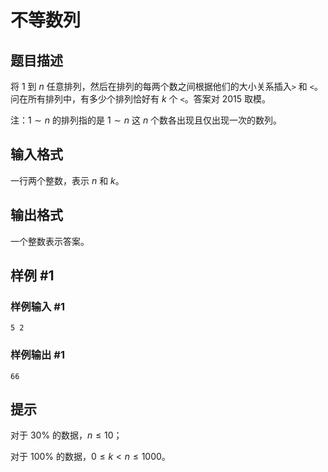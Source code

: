 # 不等数列

## 题目描述

将 $1$ 到 $n$ 任意排列，然后在排列的每两个数之间根据他们的大小关系插入`>` 和 `<`。问在所有排列中，有多少个排列恰好有 $k$ 个 `<`。答案对 $2015$ 取模。

注：$1 \sim n$ 的排列指的是 $1 \sim n$ 这 $n$ 个数各出现且仅出现一次的数列。

## 输入格式

一行两个整数，表示 $n$ 和 $k$。

## 输出格式

一个整数表示答案。


## 样例 #1

### 样例输入 #1
```
5 2
```

### 样例输出 #1

```
66
```

## 提示

对于 $30\%$ 的数据，$n\leq 10$；

对于 $100\%$ 的数据，$0\leq k<n\leq 1000$。
